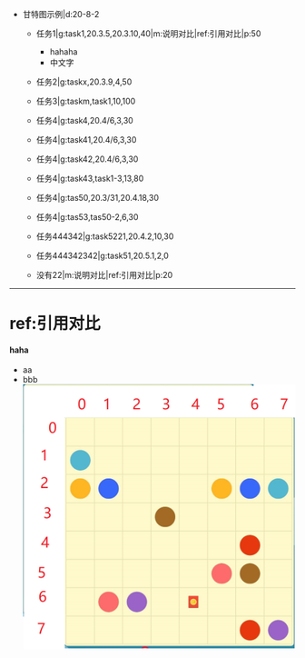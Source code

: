 - 甘特图示例|d:20-8-2
	- 任务1|g:task1,20.3.5,20.3.10,40|m:说明对比|ref:引用对比|p:50
		- hahaha
		- 中文字
	- 任务2|g:taskx,20.3.9,4,50
	- 任务3|g:taskm,task1,10,100
	- 任务4|g:task4,20.4/6,3,30
	- 任务4|g:task41,20.4/6,3,30
	- 任务4|g:task42,20.4/6,3,30
	- 任务4|g:task43,task1-3,13,80
	
	
	- 任务4|g:tas50,20.3/31,20.4.18,30
	- 任务4|g:tas53,tas50-2,6,30
	- 任务444342|g:task5221,20.4.2,10,30
	- 任务444342342|g:task51,20.5.1,2,0
	- 没有22|m:说明对比|ref:引用对比|p:20


***
# ref:引用对比
#### haha
- aa
- bbb
![ball.png](./imgs/ball.png)